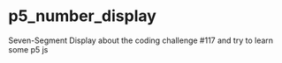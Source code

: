 # p5_number_display
Seven-Segment Display about the coding challenge #117 and try to learn some p5 js
